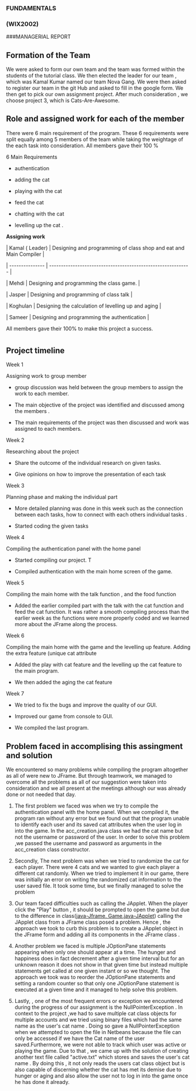 ###                                       FUNDAMENTALS































































###                                                (WIX2002)































































###MANAGERIAL REPORT































## Formation of the Team































































We were asked to form our own team and the team was formed within the students of the tutorial class. We then elected the leader for our team , which was Kamal Kumar named our team Nova Gang.  We were then asked to register our team in the git Hub and asked to fill in the google form. We then get to pick our own assignment project. After much consideration , we choose project 3, which is Cats-Are-Awesome.































## Role and assigned work for each of the member































































There were 6 main requirement of the program.  These 6 requirements were split equally among 5 members of the team while taking the weightage of the each task into consideration. All members gave their 100 %































































6 Main Requirements































































-  authentication































-  adding the cat































-  playing with the cat































-  feed the cat































-  chatting with the cat































-  levelling up the cat .































































**Assigning work**































































| Kamal ( Leader) | Designing and programming of class shop and eat and Main Compiler |































| --------------- | ------------------------------------------------------------      |































| Mehdi           | Designing  and programming the class game.                        |































| Jasper          | Designing and programming of class talk                           |































| Koghulan        | Designing the calculation of levelling up and aging               |































| Sameer          | Designing and programming the authentication                      |































































All members gave their 100% to make this project a success.































































#































































## Project timeline































































Week 1































































Assigning work to group member































































- group discussion was held between the group members to assign the work to each member.































- The main objective of the project was identified and discussed among the members .































-  The main requirements of the project was then discussed and work was assigned to each members.































































Week 2































































Researching about the project































































- Share the outcome of the individual research on given tasks.































- Give opinions on how to improve the presentation of each task































































Week 3































































Planning phase and making the individual part































































- More detailed planning was done in this week such as the connection between each tasks, how to connect with each others individual tasks .































- Started coding the given tasks































































Week 4































































Compiling the authentication panel with the home panel































































- Started compiling our project. T































- Compiled authentication with the main home screen of the game.































































Week 5































































Compiling the main home with the talk function , and the food function































































- Added the earlier compiled part with the talk with the cat function and feed the cat function. It was rather a smooth compiling process than the earlier week as the functions were more properly coded and we learned more about the JFrame along the process.































































































































































































Week 6































































Compiling the main home with the game and the levelling up feature. Adding the extra feature (unique cat attribute































































- Added the play with cat feature and the levelling up the cat feature to the main program.































- We then added the aging the cat feature































































Week 7































































- We tried to fix the bugs and improve the quality of our GUI.































- Improved our game from console to GUI.































- We compiled the last program.































































































































































































































































## Problem faced in accomplising this assingment and solution































































We encountered so many problems while compiling the program altogether as all of were new to JFrame. But through teamwork, we managed to overcome all the problems as all of our suggestion were taken into consideration and we all present at the meetings although our was already done or not needed that day.































































1. The first problem we faced was when we try to compile the authentication panel with the home panel. When we compiled it, the program ran without any error but we found out that the program unable to identify each user and its saved cat attributes when the user log in into the game. In the acc\_creation.java class we had the cat name but not the username or password of the user. In order to solve this problem ,we passed the username and password as arguments in the acc\_creation class constructor.































































1. Secondly, The next problem was when we tried to randomize the cat for each player. There were 4 cats and we wanted to give each player a different cat randomly. When we tried to implement it in our game, there was initially an error on writing the randomized cat information to the user saved file. It took some time, but we finally managed to solve the problem































































1. Our team faced difficulties such as calling the JApplet. When the player click the &quot;Play&quot; button , it should be prompted to open the game but due to the difference in class([java-Jframe, Game.java-JApplet](http://Home.java-Jframe,Game.java-JApplet)) calling the JApplet class from a JFrame class posed a problem. Hence , the approach we took to curb this problem is to create a JApplet object in the JFrame form and adding all its components in the JFrame class .































































4. Another problem we faced is multiple JOptionPane statements appearing when only one should appear at a time. The hunger and happiness does in fact decrement after a given time interval but for an unknown reason it does not show in that given time but instead multiple statements get called at one given instant or so we thought. The approach we took was to reorder the JOptionPane statements and setting a random counter so that only one JOptionPane statement is executed at a given time and it managed to help solve this problem.































5. Lastly, , one of the most frequent errors or exception we encountered during the progress of our assignment is the NullPointerException . In context to the project ,we had to save multiple cat class objects for multiple accounts and we tried using binary files which had the same name as the user&#39;s cat name . Doing so gave a NullPointerException when we attempted to open the file in Netbeans because the file can only be accessed if we have the Cat name of the user saved.Furthermore, we were not able to track which user was active or playing the game. Due to that , we came up with the solution of creating another text file called &quot;active.txt&quot; which stores and saves the user&#39;s cat name . By doing this , it not only reads the users cat class object but is also capable of discerning whether the cat has met its demise due to hunger or aging and also allow the user not to log in into the game once he has done it already.